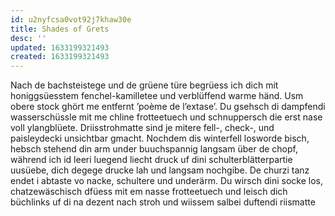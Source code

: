 ```yaml
---
id: u2nyfcsa0vot92j7khaw30e
title: Shades of Grets
desc: ''
updated: 1633199321493
created: 1633199321493
---
```


Nach de bachsteistege und de grüene türe begrüess ich dich mit honiggsüesstem fenchel-kamilletee und verblüffend warme händ. Usm obere stock ghört me entfernt ’poème de l’extase’. Du gsehsch di dampfendi wasserschüssle mit me chline frotteetuech und schnuppersch die erst nase voll ylangblüete. Driisstrohmatte sind je mitere fell-, check-, und paisleydecki unsichtbar gmacht. Nochdem dis winterfell losworde bisch, hebsch stehend din arm under buuchspannig langsam über de chopf, während ich id leeri luegend liecht druck uf dini schulterblätterpartie uusüebe, dich degege drucke lah und langsam nochgibe. De churzi tanz endet i abtaste vo nacke, schultere und underärm. Du wirsch dini socke los, chatzewäschisch dfüess mit em nasse frotteetuech und leisch dich büchlinks uf di na dezent nach stroh und wiissem salbei duftendi riismatte
